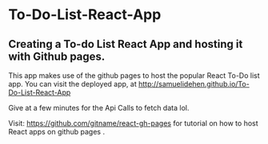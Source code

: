 <h1>To-Do-List-React-App</h1>
<h2>Creating a To-do List React App and hosting it with Github pages.</h2>

This app makes use of the github pages to host the popular React To-Do list app. You can visit the deployed app, at http://samuelidehen.github.io/To-Do-List-React-App

Give at a few minutes for the Api Calls to fetch data lol.

Visit: https://github.com/gitname/react-gh-pages for tutorial on how to host React apps on github pages .
